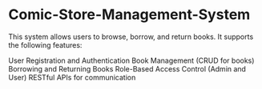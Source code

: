 # Comic-Store-Management-System

This system allows users to browse, borrow, and return books. It supports the following features:

User Registration and Authentication
Book Management (CRUD for books)
Borrowing and Returning Books
Role-Based Access Control (Admin and User)
RESTful APIs for communication
